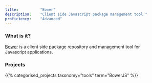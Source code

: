 ```yaml
---
title: 			"Bower"
description: 	"Client side Javascript package management tool."
proficiency:	"Advanced"
---
```


### What is it?
[Bower](https://bower.io/) is a client side package repository and management tool for Javascript applications.

### Projects
{{% categorised_projects taxonomy="tools" term="BowerJS" %}}